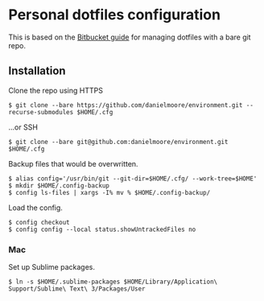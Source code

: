 # Personal dotfiles configuration

This is based on the [Bitbucket guide][] for managing dotfiles with a bare git repo.

[Bitbucket guide]: https://www.atlassian.com/git/tutorials/dotfiles

## Installation

Clone the repo using HTTPS

```
$ git clone --bare https://github.com/danielmoore/environment.git --recurse-submodules $HOME/.cfg
```

...or SSH

```
$ git clone --bare git@github.com:danielmoore/environment.git $HOME/.cfg
```

Backup files that would be overwritten.

```
$ alias config='/usr/bin/git --git-dir=$HOME/.cfg/ --work-tree=$HOME'
$ mkdir $HOME/.config-backup
$ config ls-files | xargs -I% mv % $HOME/.config-backup/
```

Load the config.

```
$ config checkout
$ config config --local status.showUntrackedFiles no
```

### Mac

Set up Sublime packages.

```
$ ln -s $HOME/.sublime-packages $HOME/Library/Application\ Support/Sublime\ Text\ 3/Packages/User
```
